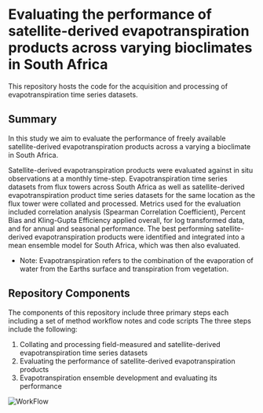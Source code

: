 # Evaluating the performance of satellite-derived evapotranspiration products across varying bioclimates in South Africa

This repository hosts the code for the acquisition and processing of evapotranspiration time series datasets.

## Summary
In this study we aim to evaluate the performance of freely available satellite-derived evapotranspiration products across a varying a bioclimate in South Africa. 

Satellite-derived evapotranspiration products were evaluated against in situ observations at a monthly time-step. Evapotranspiration time series datasets from flux towers across South Africa as well as satellite-derived evapotranspiration product time series datasets for the same location as the flux tower were collated and processed. Metrics used for the evaluation included correlation analysis (Spearman Correlation Coefficient), Percent Bias and Kling-Gupta Efficiency applied overall, for log transformed data, and for annual and seasonal performance.
The best performing satellite-derived evapotranspiration products were identified and integrated into a mean ensemble model for South Africa, which was then also evaluated.

 - Note: Evapotranspiration refers to the combination of the evaporation of water from the Earths surface and transpiration from vegetation.

## Repository Components
The components of this repository include three primary steps each including a set of method workflow notes and code scripts
The three steps include the following:
1) Collating and processing field-measured and satellite-derived evapotranspiration time series datasets
2) Evaluating the performance of satellite-derived evapotranspiration products
3) Evapotranspiration ensemble development and evaluating its performance

![WorkFlow](https://github.com/user-attachments/assets/9db699e7-8c30-4ada-b09d-8215b40a854c)

